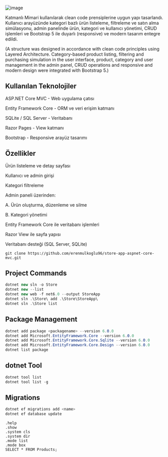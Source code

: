 


![image](https://github.com/user-attachments/assets/4b1b06a6-75a3-4734-9c40-642072fa2451)


Katmanlı Mimari kullanılarak clean code prensiplerine uygun yapı tasarlandı. Kullanıcı arayüzünde kategori bazlı ürün listeleme, filtreleme ve satın alma simülasyonu, admin panelinde ürün, kategori ve kullanıcı yönetimi, CRUD işlemleri ve Bootstrap 5 ile duyarlı (responsive) ve modern tasarım entegre edildi.

(A structure was designed in accordance with clean code principles using Layered Architecture. Category-based product listing, filtering and purchasing simulation in the user interface, product, category and user management in the admin panel, CRUD operations and responsive and modern design were integrated with Bootstrap 5.)


## Kullanılan Teknolojiler

ASP.NET Core MVC -	Web uygulama çatısı

Entity Framework Core -	ORM ve veri erişim katmanı

SQLite / SQL Server -	Veritabanı

Razor Pages -	View katmanı

Bootstrap -	Responsive arayüz tasarımı

## Özellikler

Ürün listeleme ve detay sayfası

 Kullanıcı ve admin girişi

 Kategori filtreleme

 Admin paneli üzerinden:
 
   A. Ürün oluşturma, düzenleme ve silme
   
   B. Kategori yönetimi
   
  Entity Framework Core ile veritabanı işlemleri
  
  Razor View ile sayfa yapısı

  Veritabanı desteği (SQL Server, SQLite)


  ```
git clone https://github.com/erenmulkoglu96/store-app-aspnet-core-mvc.git

```

## Project Commands
```csharp
dotnet new sln -o Store
dotnet new --list
dotnet new web -f net6.0 --output StoreApp
dotnet sln .\Store\ add .\Store\StoreApp\
dotnet sln .\Store list
```

## Package Management
```csharp
dotnet add package <packagename> --version 6.0.0
dotnet add Microsoft.EntityFramework.Core --version 6.0.0
dotnet add Microsoft.EntityFramework.Core.Sqlite --version 6.0.0
dotnet add Microsoft.EntityFramework.Core.Design --version 6.0.0
dotnet list package
```

## dotnet Tool
```csharp
dotnet tool list
dotnet tool list -g
```

## Migrations
```csharp
dotnet ef migrations add <name>
dotnet ef database update
```

```sqlite
.help
.show
.system cls
.system dir
.mode list
.mode box
SELECT * FROM Products;
```
